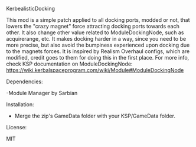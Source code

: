 KerbealisticDocking

This mod is a simple patch applied to all docking ports, modded or not, that lowers the "crazy magnet" force attracting docking ports towards each other.
It also change other value related to ModuleDockingNode, such as acquirerange, etc.
It makes docking harder in a way, since you need to be more precise, but also avoid the bumpiness experienced upon docking due to the magnets forces.
It is inspired by Realism Overhaul configs, which are modified, credit goes to them for doing this in the first place.
For more info, check KSP documentation on ModuleDockingNode: https://wiki.kerbalspaceprogram.com/wiki/Module#ModuleDockingNode
 

Dependencies:

-Module Manager by Sarbian


Installation:

- Merge the zip's GameData folder with your KSP/GameData folder.


License:

MIT